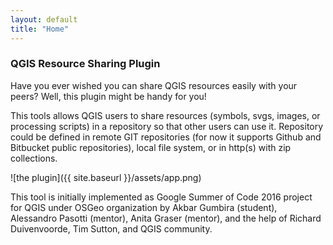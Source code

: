 ```yaml
---
layout: default
title: "Home"
---
```


### QGIS Resource Sharing Plugin
Have you ever wished you can share QGIS resources easily with your peers? 
Well, this plugin might be handy for you!

This tools allows QGIS users to share resources (symbols, svgs, images, or 
processing scripts) in a repository so that other users can use it. 
Repository could be defined in remote GIT repositories (for now it supports 
Github and Bitbucket public repositories), local file system, or in http(s) 
with zip collections. 

![the plugin]({{ site.baseurl }}/assets/app.png)

This tool is initially implemented as Google Summer of Code 2016 project for 
QGIS under OSGeo organization by Akbar Gumbira (student), Alessandro Pasotti 
(mentor), Anita Graser (mentor), and the help of Richard Duivenvoorde, 
Tim Sutton, and QGIS community.
    
